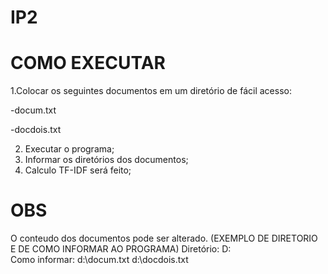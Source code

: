 # IP2
# COMO EXECUTAR
1.Colocar os seguintes documentos em um diretório de fácil acesso:

  -docum.txt
  
  -docdois.txt

2. Executar o programa;
3. Informar os diretórios dos documentos;
4. Calculo TF-IDF será feito;

# OBS

O conteudo dos documentos pode ser alterado.
(EXEMPLO DE DIRETORIO E DE COMO INFORMAR AO PROGRAMA)
Diretório: D:\
Como informar: d:\docum.txt       d:\docdois.txt
